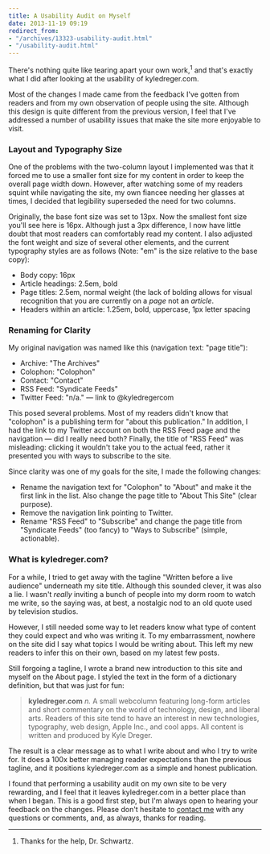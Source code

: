 ```yaml
---
title: A Usability Audit on Myself
date: 2013-11-19 09:19
redirect_from:
- "/archives/13323-usability-audit.html"
- "/usability-audit.html"
---
```



There's nothing quite like tearing apart your own work,<sup>1</sup> and that's exactly what I did after looking at the usability of kyledreger.com.

Most of the changes I made came from the feedback I've gotten from readers and from my own observation of people using the site. Although this design is quite different from the previous version, I feel that I've addressed a number of usability issues that make the site more enjoyable to visit.

### Layout and Typography Size
One of the problems with the two-column layout I implemented was that it forced me to use a smaller font size for my content in order to keep the overall page width down. However, after watching some of my readers squint while navigating the site, my own fiancee needing her glasses at times, I decided that legibility superseded the need for two columns.

Originally, the base font size was set to 13px. Now the smallest font size you'll see here is 16px. Although just a 3px difference, I now have little doubt that most readers can comfortably read my content. I also adjusted the font weight and size of several other elements, and the current typography styles are as follows (Note: "em" is the size relative to the base copy):

- Body copy: 16px
- Article headings: 2.5em, bold
- Page titles: 2.5em, normal weight (the lack of bolding allows for visual recognition that you are currently on a _page_ not an _article_.
- Headers within an article: 1.25em, bold, uppercase, 1px letter spacing

### Renaming for Clarity
My original navigation was named like this (navigation text: "page title"):

- Archive: "The Archives"
- Colophon: "Colophon"
- Contact: "Contact"
- RSS Feed: "Syndicate Feeds"
- Twitter Feed: "n/a." &mdash; link to @kyledregercom

This posed several problems. Most of my readers didn't know that "colophon" is a publishing term for "about this publication." In addition, I had the link to my Twitter account on both the RSS Feed page and the navigation &mdash; did I really need both? Finally, the title of "RSS Feed" was misleading: clicking it wouldn't take you to the actual feed, rather it presented you with ways to subscribe to the site.

Since clarity was one of my goals for the site, I made the following changes:

- Rename the navigation text for "Colophon" to "About" and make it the first link in the list. Also change the page title to "About This Site" (clear purpose).
- Remove the navigation link pointing to Twitter.
- Rename "RSS Feed" to "Subscribe" and change the page title from "Syndicate Feeds" (too fancy) to "Ways to Subscribe" (simple, actionable).

### What is kyledreger.com?
For a while, I tried to get away with the tagline "Written before a live audience" underneath my site title. Although this sounded clever, it was also a lie. I wasn't _really_ inviting a bunch of people into my dorm room to watch me write, so the saying was, at best, a nostalgic nod to an old quote used by television studios.

However, I still needed some way to let readers know what type of content they could expect and who was writing it. To my embarrassment, nowhere on the site did I say what topics I would be writing about. This left my new readers to infer this on their own, based on my latest few posts.

Still forgoing a tagline, I wrote a brand new introduction to this site and myself on the About page. I styled the text in the form of a dictionary definition, but that was just for fun:

> **kyledreger.com** _n._ A small webcolumn featuring long-form articles and short commentary on the world of technology, design, and liberal arts. Readers of this site tend to have an interest in new technologies, typography, web design, Apple Inc., and cool apps. All content is written and produced by Kyle Dreger.

The result is a clear message as to what I write about and who I try to write for. It does a 100x better managing reader expectations than the previous tagline, and it positions kyledreger.com as a simple and honest publication.

I found that performing a usability audit on my own site to be very rewarding, and I feel that it leaves kyledreger.com in a better place than when I began. This is a good first step, but I'm always open to hearing your feedback on the changes. Please don't hesitate to [contact me](/contact) with any questions or comments, and, as always, thanks for reading.

---

1. Thanks for the help, Dr. Schwartz.

